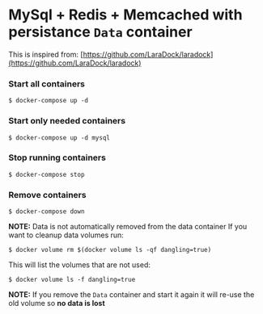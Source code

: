 MySql + Redis + Memcached with persistance `Data` container
===
This is inspired from: [https://github.com/LaraDock/laradock](https://github.com/LaraDock/laradock)

### Start all containers

	$ docker-compose up -d

### Start only needed containers

	$ docker-compose up -d mysql

### Stop running containers

	$ docker-compose stop

### Remove containers

    $ docker-compose down

**NOTE:** Data is not automatically removed from the data container
If you want to cleanup data volumes run:

	$ docker volume rm $(docker volume ls -qf dangling=true)

This will list the volumes that are not used:

	$ docker volume ls -f dangling=true

**NOTE:** If you remove the `Data` container and start it again it will re-use the old volume so **no data is lost**
